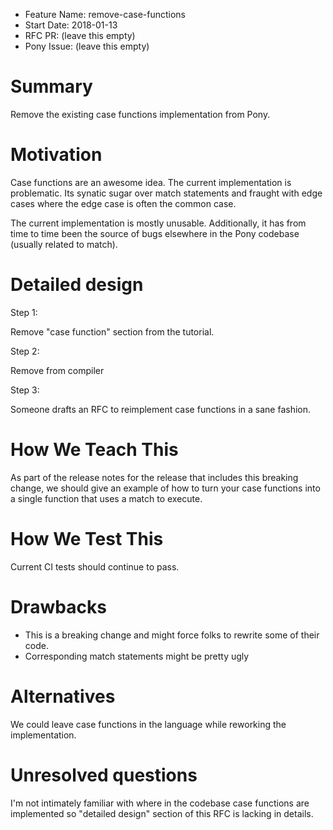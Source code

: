 - Feature Name: remove-case-functions
- Start Date: 2018-01-13
- RFC PR: (leave this empty)
- Pony Issue: (leave this empty)

# Summary

Remove the existing case functions implementation from Pony.

# Motivation

Case functions are an awesome idea. The current implementation is problematic. Its synatic sugar over match statements and fraught with edge cases where the edge case is often the common case. 

The current implementation is mostly unusable. Additionally, it has from time to time been the source of bugs elsewhere in the Pony codebase (usually related to match).

# Detailed design

Step 1:

Remove "case function" section from the tutorial.

Step 2:

Remove from compiler

Step 3:

Someone drafts an RFC to reimplement case functions in a sane fashion.

# How We Teach This

As part of the release notes for the release that includes this breaking change, we should give an example of how to turn your case functions into a single function that uses a match to execute.

# How We Test This

Current CI tests should continue to pass.

# Drawbacks

- This is a breaking change and might force folks to rewrite some of their code. 
- Corresponding match statements might be pretty ugly


# Alternatives

We could leave case functions in the language while reworking the implementation.

# Unresolved questions

I'm not intimately familiar with where in the codebase case functions are implemented so "detailed design" section of this RFC is lacking in details.
